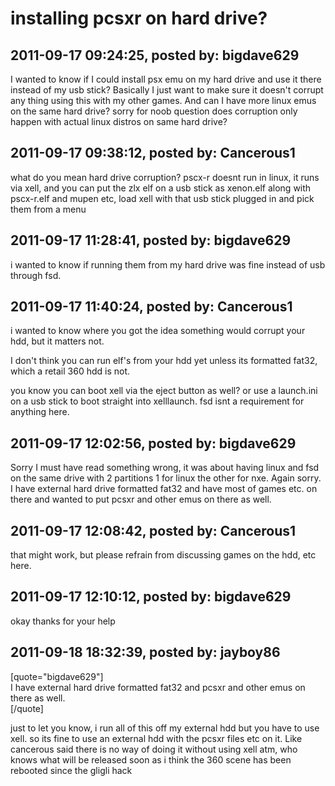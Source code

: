 # installing pcsxr on hard drive?

## 2011-09-17 09:24:25, posted by: bigdave629

I wanted to know if I could install psx emu on my hard drive and use it there instead of my usb stick? Basically I just want to make sure it doesn't corrupt any thing using this with my other games. And can I have more linux emus on the same hard drive? sorry for noob question does corruption only happen with actual linux distros on same hard drive?

## 2011-09-17 09:38:12, posted by: Cancerous1

what do you mean hard drive corruption? pscx-r doesnt run in linux, it runs via xell, and you can put the zlx elf on a usb stick as xenon.elf along with pscx-r.elf and mupen etc, load xell with that usb stick plugged in and pick them from a menu

## 2011-09-17 11:28:41, posted by: bigdave629

i wanted to know if running them from my hard drive was fine instead of usb through fsd.

## 2011-09-17 11:40:24, posted by: Cancerous1

i wanted to know where you got the idea something would corrupt your hdd, but it matters not.   
   
 I don't think you can run elf's from your hdd yet unless its formatted fat32, which a retail 360 hdd is not.  
   
 you know you can boot xell via the eject button as well? or use a launch.ini on a usb stick to boot straight into xelllaunch. fsd isnt a requirement for anything here.

## 2011-09-17 12:02:56, posted by: bigdave629

Sorry I must have read something wrong, it was about having linux and fsd on the same drive with 2 partitions 1 for linux the other for nxe. Again sorry. I have external hard drive formatted fat32 and have most of games etc. on there and wanted to put pcsxr and other emus on there as well.

## 2011-09-17 12:08:42, posted by: Cancerous1

that might work, but please refrain from discussing games on the hdd, etc here.

## 2011-09-17 12:10:12, posted by: bigdave629

okay thanks for your help

## 2011-09-18 18:32:39, posted by: jayboy86

[quote="bigdave629"]  
 I have external hard drive formatted fat32 and pcsxr and other emus on there as well.  
 [/quote]  
   
 just to let you know, i run all of this off my external hdd but you have to use xell. so its fine to use an external hdd with the pcsxr files etc on it. Like cancerous said there is no way of doing it without using xell atm, who knows what will be released soon as i think the 360 scene has been rebooted since the gligli hack
